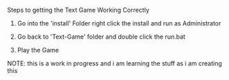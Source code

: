 Steps to getting the Text Game Working Correctly

1. Go into the 'install' Folder right click the install and run as Administrator

2. Go back to 'Text-Game' folder and double click the run.bat

3. Play the Game 

NOTE: this is a work in progress and i am learning the stuff as i am creating this
